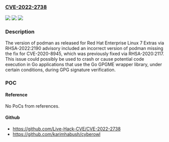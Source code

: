 ### [CVE-2022-2738](https://cve.mitre.org/cgi-bin/cvename.cgi?name=CVE-2022-2738)
![](https://img.shields.io/static/v1?label=Product&message=Red%20Hat%20Enterprise%20Linux%207%20Extras&color=blue)
![](https://img.shields.io/static/v1?label=Version&message=!%200%3A1.6.4-36.el7_9%20&color=brighgreen)
![](https://img.shields.io/static/v1?label=Vulnerability&message=Use%20After%20Free&color=brighgreen)

### Description

The version of podman as released for Red Hat Enterprise Linux 7 Extras via RHSA-2022:2190 advisory included an incorrect version of podman missing the fix for CVE-2020-8945, which was previously fixed via RHSA-2020:2117. This issue could possibly be used to crash or cause potential code execution in Go applications that use the Go GPGME wrapper library, under certain conditions, during GPG signature verification.

### POC

#### Reference
No PoCs from references.

#### Github
- https://github.com/Live-Hack-CVE/CVE-2022-2738
- https://github.com/karimhabush/cyberowl

